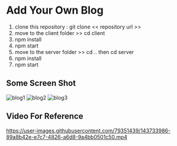 # Add Your Own Blog
1) clone this repository : git clone << repository url >>
2) move to the client folder >> cd client 
3) npm install
4) npm start
5) move to the server folder >> cd .. then cd server 
6) npm install
7) npm start

Some Screen Shot
--------------------
![blog1](https://user-images.githubusercontent.com/79351439/143733745-109fab63-0b90-47e8-94da-4dce447e6c74.png)
![blog2](https://user-images.githubusercontent.com/79351439/143733747-a9c22a09-6971-413f-b8f3-3b99a77dd466.png)
![blog3](https://user-images.githubusercontent.com/79351439/143733748-9d1e00d5-94bd-4b1f-b5fe-169f9374bed5.png)

Video For Reference
----------------------

https://user-images.githubusercontent.com/79351439/143733986-89a8b42e-e7c7-4826-a6d8-9a4bb0501c50.mp4

